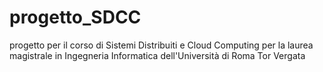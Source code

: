 # progetto_SDCC
progetto per il corso di Sistemi Distribuiti e Cloud Computing per la laurea magistrale in Ingegneria Informatica dell'Università di Roma Tor Vergata
